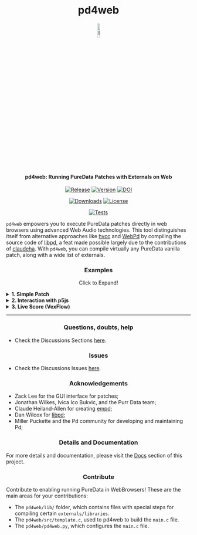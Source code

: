 <p align="center">
  <h1 align="center">pd4web</h1>
  <p align="center">
    <a href="https://charlesneimog.github.io/pd4web">
      <img src="https://raw.githubusercontent.com/charlesneimog/pd4web/main/docs/assets/icon.svg" width="10%" alt="Logo">
    </a>
  </p>
  <h4 align="center">pd4web: Running PureData Patches with Externals on Web</h4>
</p>

<p align="center">
  <a href="https://github.com/charlesneimog/pd4web/releases/latest"><img src="https://img.shields.io/github/release/charlesneimog/pd4web?include_prereleases" alt="Release"></a>
  <a href="https://pypistats.org/packages/pd4web"><img src="https://img.shields.io/pypi/pyversions/pd4web" alt="Version"></a>
  <a href="https://zenodo.org/badge/latestdoi/685549750"><img src="https://zenodo.org/badge/685549750.svg" alt="DOI"></a>
</p>

<p align="center">
    <a href="https://pypistats.org/packages/pd4web"><img src="https://img.shields.io/pypi/dm/pd4web" alt="Downloads"></a>
    <a href="https://img.shields.io/pypi/pyversions/pd4web"><img src="https://img.shields.io/badge/platforms-macOS%20%7C%20Windows%20%7C%20Linux-green" alt="License"></a>
</p>

<p align="center">
  <a href="https://github.com/charlesneimog/pd4web/actions/workflows/pd4web-tests.yml"><img src="https://github.com/charlesneimog/pd4web/actions/workflows/pd4web-tests.yml/badge.svg" alt="Tests"></a>
</p>

`pd4web` empowers you to execute PureData patches directly in web browsers using advanced Web Audio technologies. This tool distinguishes itself from alternative approaches like [hvcc](https://github.com/Wasted-Audio/hvcc) and [WebPd](https://github.com/sebpiq/WebPd) by compiling the source code of [libpd](https://github.com/libpd/libpd), a feat made possible largely due to the contributions of  [claudeha](https://github.com/claudeha). With `pd4web`, you can compile virtually any PureData vanilla patch, along with a wide list of externals.

<h3 align="center">Examples</h3>
<p align="center">Click to Expand!</p>

<details>
  <summary><b>1. Simple Patch</b></summary>
  <p align="center">
    <img src="https://github.com/charlesneimog/pd4web/blob/main/docs/img/Simple-patch.png" width="80%" alt="Logo">
  </p>
</details>

<details>
  <summary><b>2. Interaction with p5js</b></summary>
<p align="center">
    <img src="https://github.com/charlesneimog/pd4web/blob/main/docs/img/Compiled-I.png" width="70%" alt="Logo">
</p>
<p align="center">
    <a href="https://charlesneimog.github.io/Projeto/">WebSite</a>
</p>
</details>

<details>
  <summary><b>3. Live Score (VexFlow) </b></summary>
<p align="center">
    <img src="https://github.com/charlesneimog/pd4web/blob/main/docs/img/Canticos.png" width="70%" alt="Logo">
</p>
<p align="center">
    <a href="https://charlesneimog.github.io/Canticos-de-Silicio-I/webpatch/">WebSite</a>
</p>
</details>

-----
<h3 align="center">Questions, doubts, help</h3>

* Check the Discussions Sections [here](https://github.com/charlesneimog/pd4web/discussions/).

<h3 align="center">Issues</h3>

* Check the Discussions Issues [here](https://github.com/charlesneimog/pd4web/issues/).

<h3 align="center">Acknowledgements</h3>

* Zack Lee for the GUI interface for patches;
* Jonathan Wilkes, Ivica Ico Bukvic, and the Purr Data team;
* Claude Heiland-Allen for creating [empd](https://mathr.co.uk/empd/);
* Dan Wilcox for [libpd](https://github.com/libpd/libpd);
* Miller Puckette and the Pd community for developing and maintaining Pd;


<h3 align="center"> Details and Documentation</h3>

For more details and documentation, please visit the [Docs](https://charlesneimog.github.io/pd4web/) section of this project.

<h3 align="center">Contribute</h3>

Contribute to enabling running PureData in WebBrowsers! These are the main areas for your  contributions:

* The `pd4web/lib/` folder, which contains files with special steps for compiling certain `externals/libraries`.
* The `pd4web/src/template.c`, used to pd4web to build the `main.c` file.
* The `pd4web/pd4web.py`, which configures the `main.c` file.





